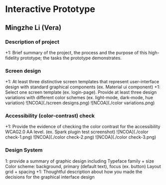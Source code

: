 # Interactive Prototype

## Mingzhe Li (Vera)

### Description of project 

+1: Brief summary of the project, the process and the purpose of this high-fidelity prototype; the tasks the prototype demonstrates.

### Screen design
+1:  At least three distinctive screen templates that represent user-interface design with standard graphical components (ex. Material ui component)
+1: Select one screen template (ex. login-page). Provide at least three design variations with different color schemes (ex. light-mode, dark-mode, hue variation)
![NCOA](./screen designs.png)
![NCOA](./color variations.png)

### Accessibility (color-contrast) check
+1: Provide the evidence of checking the color contrast for the accessibility WCAG2.0 AA level. (ex. Spark plugin test screenshot)
![NCOA](./color check-1.png)
![NCOA](./color check-2.png)
![NCOA](./color check-3.png)

### Design System
1: provide a summary of graphic design including
Typeface family + size
Color scheme: background, primary (default text), focus (ex. button)
Layout grid + spacing
+1: Thoughtful description about how you made the decisions for the graphical interface design 

